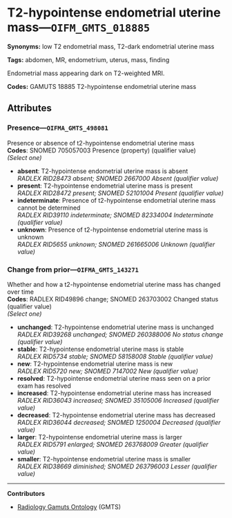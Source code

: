 # T2-hypointense endometrial uterine mass—`OIFM_GMTS_018885`

**Synonyms:** low T2 endometrial mass, T2-dark endometrial uterine mass

**Tags:** abdomen, MR, endometrium, uterus, mass, finding

Endometrial mass appearing dark on T2-weighted MRI.

**Codes:** GAMUTS 18885 T2-hypointense endometrial uterine mass

## Attributes

### Presence—`OIFMA_GMTS_498081`

Presence or absence of t2-hypointense endometrial uterine mass  
**Codes**: SNOMED 705057003 Presence (property) (qualifier value)  
*(Select one)*

- **absent**: T2-hypointense endometrial uterine mass is absent  
_RADLEX RID28473 absent; SNOMED 2667000 Absent (qualifier value)_
- **present**: T2-hypointense endometrial uterine mass is present  
_RADLEX RID28472 present; SNOMED 52101004 Present (qualifier value)_
- **indeterminate**: Presence of t2-hypointense endometrial uterine mass cannot be determined  
_RADLEX RID39110 indeterminate; SNOMED 82334004 Indeterminate (qualifier value)_
- **unknown**: Presence of t2-hypointense endometrial uterine mass is unknown  
_RADLEX RID5655 unknown; SNOMED 261665006 Unknown (qualifier value)_

### Change from prior—`OIFMA_GMTS_143271`

Whether and how a t2-hypointense endometrial uterine mass has changed over time  
**Codes**: RADLEX RID49896 change; SNOMED 263703002 Changed status (qualifier value)  
*(Select one)*

- **unchanged**: T2-hypointense endometrial uterine mass is unchanged  
_RADLEX RID39268 unchanged; SNOMED 260388006 No status change (qualifier value)_
- **stable**: T2-hypointense endometrial uterine mass is stable  
_RADLEX RID5734 stable; SNOMED 58158008 Stable (qualifier value)_
- **new**: T2-hypointense endometrial uterine mass is new  
_RADLEX RID5720 new; SNOMED 7147002 New (qualifier value)_
- **resolved**: T2-hypointense endometrial uterine mass seen on a prior exam has resolved  
- **increased**: T2-hypointense endometrial uterine mass has increased  
_RADLEX RID36043 increased; SNOMED 35105006 Increased (qualifier value)_
- **decreased**: T2-hypointense endometrial uterine mass has decreased  
_RADLEX RID36044 decreased; SNOMED 1250004 Decreased (qualifier value)_
- **larger**: T2-hypointense endometrial uterine mass is larger  
_RADLEX RID5791 enlarged; SNOMED 263768009 Greater (qualifier value)_
- **smaller**: T2-hypointense endometrial uterine mass is smaller  
_RADLEX RID38669 diminished; SNOMED 263796003 Lesser (qualifier value)_

---

**Contributors**

- [Radiology Gamuts Ontology](https://gamuts.net/) (GMTS)